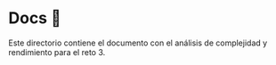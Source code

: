 # Docs :page_facing_up:

Este directorio contiene el documento con el análisis de complejidad y rendimiento para el reto 3.
